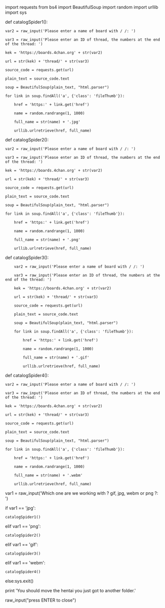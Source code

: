 import requests
from bs4 import BeautifulSoup
import random
import urllib
import sys




def catalogSpider1():
    
    var2 = raw_input('Please enter a name of board with / /: ')
    
    var3 = raw_input('Please enter an ID of thread, the numbers at the end of the thread: ')
   
    kek = 'https://boards.4chan.org' + str(var2)
    
    url = str(kek) + 'thread/' + str(var3)
    
    source_code = requests.get(url)
    
    plain_text = source_code.text
    
    soup = BeautifulSoup(plain_text, "html.parser")
   
    for link in soup.findAll('a', {'class': 'fileThumb'}):
        
        href = 'https:' + link.get('href')
       
        name = random.randrange(1, 1000)
        
        full_name = str(name) + '.jpg'
        
        urllib.urlretrieve(href, full_name)


def catalogSpider2():
    
    var2 = raw_input('Please enter a name of board with / /: ')
    
    var3 = raw_input('Please enter an ID of thread, the numbers at the end of the thread: ')
    
    kek = 'https://boards.4chan.org' + str(var2)
    
    url = str(kek) + 'thread/' + str(var3)
    
    source_code = requests.get(url)
    
    plain_text = source_code.text
    
    soup = BeautifulSoup(plain_text, "html.parser")
    
    for link in soup.findAll('a', {'class': 'fileThumb'}):
        
        href = 'https:' + link.get('href')
        
        name = random.randrange(1, 1000)
        
        full_name = str(name) + '.png'
        
        urllib.urlretrieve(href, full_name)

def catalogSpider3():
        
        var2 = raw_input('Please enter a name of board with / /: ')
        
        var3 = raw_input('Please enter an ID of thread, the numbers at the end of the thread: ')
        
        kek = 'https://boards.4chan.org' + str(var2)
        
        url = str(kek) + 'thread/' + str(var3)
        
        source_code = requests.get(url)
        
        plain_text = source_code.text
        
        soup = BeautifulSoup(plain_text, "html.parser")
        
        for link in soup.findAll('a', {'class': 'fileThumb'}):
            
            href = 'https:' + link.get('href')
            
            name = random.randrange(1, 1000)
            
            full_name = str(name) + '.gif'
            
            urllib.urlretrieve(href, full_name)


def catalogSpider4():
    
    var2 = raw_input('Please enter a name of board with / /: ')
    
    var3 = raw_input('Please enter an ID of thread, the numbers at the end of the thread: ')
    
    kek = 'https://boards.4chan.org' + str(var2)
    
    url = str(kek) + 'thread/' + str(var3)
    
    source_code = requests.get(url)
    
    plain_text = source_code.text
    
    soup = BeautifulSoup(plain_text, "html.parser")
    
    for link in soup.findAll('a', {'class': 'fileThumb'}):
        
        href = 'https:' + link.get('href')
        
        name = random.randrange(1, 1000)
        
        full_name = str(name) + '.webm'
        
        urllib.urlretrieve(href, full_name)






var1 = raw_input('Which one are we working with ? gif, jpg, webm or png ?: ')

if var1 == 'jpg':
    
    catalogSpider1()

elif var1 == 'png':
    
    catalogSpider2()

elif var1 == 'gif':
    
    catalogSpider3()

elif var1 == 'webm':
    
    catalogSpider4()

else:sys.exit()



print 'You should move the hentai you just got to another folder.'


raw_input("press ENTER to close")


